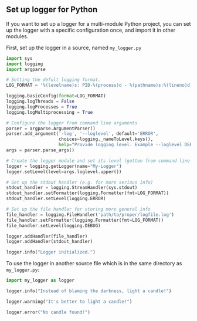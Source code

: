 ## Set up logger for Python 

If you want to set up a logger for a multi-module Python project, you can set up the logger with a specific configuration once, and import it in other modules.

First, set up the logger in a source, named `my_logger.py`

```python
import sys
import logging
import argparse

# Setting the defult logging format. 
LOG_FORMAT = '%(levelname)s: PID-%(process)d - %(pathname)s:%(lineno)d (%(funcName)s) - %(message)s'

logging.basicConfig(format=LOG_FORMAT)
logging.logThreads = False
logging.logProcesses = True
logging.logMultiprocessing = True

# Configure the logger from command line arguments
parser = argparse.ArgumentParser()
parser.add_argument('-log', '--loglevel', default='ERROR', 
                    choices=logging._nameToLevel.keys(), 
                    help="Provide logging level. Example --loglevel DEBUG, default=ERROR")
args = parser.parse_args()

# Create the logger module and set its level (gotten from command line argument)
logger = logging.getLogger(name="My-Logger")
logger.setLevel(level=args.loglevel.upper())

# Set up the stdout handler (e.g. for more serious info)
stdout_handler = logging.StreamHandler(sys.stdout)
stdout_handler.setFormatter(logging.Formatter(fmt=LOG_FORMAT))
stdout_handler.setLevel(logging.ERROR)

# Set up the file handler for storing more general info
file_handler = logging.FileHandler('path/to/proper/logfile.log')
file_handler.setFormatter(logging.Formatter(fmt=LOG_FORMAT))
file_handler.setLevel(logging.DEBUG)

logger.addHandler(file_handler)
logger.addHandler(stdout_handler)

logger.info("Logger initialized.")
```

To use the logger in another source file which is in the same directory as `my_logger.py`:

```python
import my_logger as logger

logger.info("Instead of blaming the darkness, light a candle!")

logger.warning("It's better to light a candle!")

logger.error("No candle found!")
```

